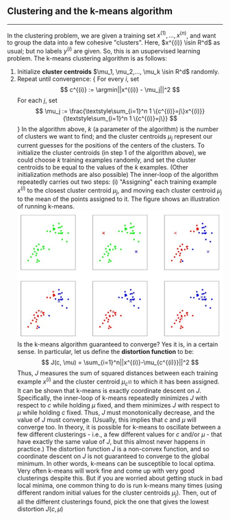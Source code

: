 ## Clustering and the k-means algorithm
____
In the clustering problem, we are given a training set ${x^{(1)},...,x^{(n)}}$, and want to group the data into a few cohesive "clusters". Here, $x^{(i)} \isin R^d$ as usual; but no labels $y^{(i)}$ are given. So, this is an usupervised learning problem.
The k-means clustering algorithm is as follows:
1. Initialize __cluster centroids__ $\mu_1, \mu_2,..., \mu_k \isin R^d$ randomly.
2. Repeat until convergence: {
    For every $i$, set
$$
c^{(i)} := \argmin||x^{(i)} - \mu_j||^2
$$
    For each $j$, set
$$
\mu_j := \frac{\textstyle\sum_{i=1}^n 1 \{c^{(i)}=j\}x^{(i)}}{\textstyle\sum_{i=1}^n 1 \{c^{(i)}=j\}}
$$
}
In the algorithm above, $k$ (a parameter of the algorithm) is the number of clusters we want to find; and the cluster centroids $\mu_j$ represent our current guesses for the positions of the centers of the clusters. To initialize the cluster centroids (in step 1 of the algorithm above), we could choose $k$ training examples randomly, and set the cluster centroids to be equal to the values of the $k$ examples. (Other initialization methods are also possible)
The inner-loop of the algorithm repeatedly carries out two steps: (i) "Assigning" each training example $x^{(i)}$ to the closest cluster centroid $\mu_j$, and moving each cluster centroid $\mu_j$ to the mean of the points assigned to it. The figure shows an illustration of running k-means.
![k-means](Figures/K-means.jpg)
Is the k-means algorithm guaranteed to converge? Yes it is, in a certain sense. In particular, let us define the __distortion function__ to be:
$$
J(c, \mu) = \sum_{i=1}^n||x^{(i)}-\mu_{c^{(i)}}||^2
$$
Thus, $J$ measures the sum of squared distances between each training example $x^{(i)}$ and the cluster centroid $\mu_{c^{(i)}}$ to which it has been assigned. It can be shown that k-means is exactly coordinate descent on $J$. Specifically, the inner-loop of k-means repeatedly minimizes $J$ with respect to $c$ while holding $\mu$ fixed, and them minimizes $J$ with respect to $\mu$ while holding $c$ fixed. Thus, $J$ must monotonically decrease, and the value of $J$ must converge. (Usually, this implies that $c$ and $\mu$ will converge too. In theory, it is possible for k-means to oscillate between a few different clusterings - i.e., a few different values for $c$ and/or $\mu$ - that have exactly the same value of $J$, but this almost never happens in practice.)
The distortion function $J$ is a non-convex function, and so coordinate descent on $J$ is not guaranteed to converge to the global minimum. In other words, k-means can be susceptible to local optima. Very often k-means will work fine and come up with very good clusterings despite this. But if you are worried about getting stuck in bad local minima, one common thing to do is run k-means many times (using different random initial values for the cluster centroids $\mu_j$). Then, out of all the different clusterings found, pick the one that gives the lowest distortion $J(c,\mu)$